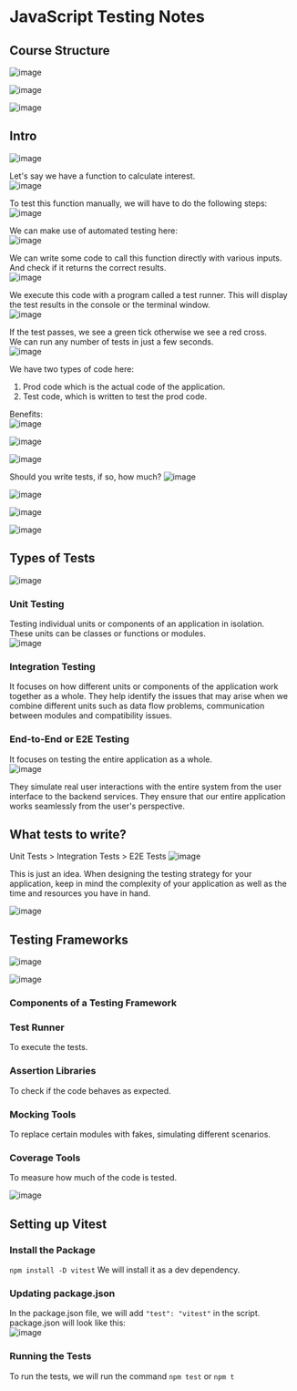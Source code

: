 # JavaScript Testing Notes
## Course Structure
![image](https://github.com/user-attachments/assets/a68156f7-db3f-4d5d-851b-b00958150e42)  

![image](https://github.com/user-attachments/assets/4de45322-5635-4169-900c-ef662f94f1e2)  

![image](https://github.com/user-attachments/assets/65a46825-3613-405e-a333-468402e8f1cf)  

## Intro
![image](https://github.com/user-attachments/assets/426b9f08-5ee5-45be-b13e-cfc43385f962)  

Let's say we have a function to calculate interest.  
![image](https://github.com/user-attachments/assets/9d5546ba-696c-4188-8caf-f12760c14392)  

To test this function manually, we will have to do the following steps:  
![image](https://github.com/user-attachments/assets/3b85ce68-2015-46b9-8b0c-aad4031c0a15)  

We can make use of automated testing here:  
![image](https://github.com/user-attachments/assets/baf63d64-9b7f-4e9a-896a-d968418ed893)  

We can write some code to call this function directly with various inputs. 
And check if it returns the correct results.  
![image](https://github.com/user-attachments/assets/7047b604-b330-4581-b7c8-6a85477c1670)  


We execute this code with a program called a test runner.  This will display the test results in the console or the terminal window.  
![image](https://github.com/user-attachments/assets/adf0ffda-71b2-4a0c-b7a6-199aa613889b)  

If the test passes, we see a green tick otherwise we see a red cross.  
We can run any number of tests in just a few seconds.  
![image](https://github.com/user-attachments/assets/5609dc2d-9f13-412d-a844-141035ae63cb)  

We have two types of code here:
1. Prod code which is the actual code of the application.
2. Test code, which is written to test the prod code.

Benefits:  
![image](https://github.com/user-attachments/assets/af953d31-c9df-4e59-b36d-4ae456c8abce)  

![image](https://github.com/user-attachments/assets/88eb1ae5-0f9a-4a5d-b842-e51143dd0f13)

![image](https://github.com/user-attachments/assets/3d2b191a-6149-44b9-ab37-595dd7272d17)  

Should you write tests, if so, how much?
![image](https://github.com/user-attachments/assets/d0429e90-051c-4706-9fc5-cc47e7c12d35)  

![image](https://github.com/user-attachments/assets/40633922-27fc-4f8b-816d-0f68ac1baf3e)  

![image](https://github.com/user-attachments/assets/4267486c-7c6a-4fed-a076-2beb79e7d026)  

![image](https://github.com/user-attachments/assets/9664c5a1-fdc2-4a44-8d09-7c8c9bf88009)


## Types of Tests
![image](https://github.com/user-attachments/assets/b2869248-31bd-4fbd-85d4-dff507a0c490)  

### Unit Testing
Testing individual units or components of an application in isolation.  
These units can be classes or functions or modules.  
![image](https://github.com/user-attachments/assets/5ad35e84-d9c3-4bfd-9e62-60d178b758f4)  

### Integration Testing
It focuses on how different units or components of the application work together as a whole. They help identify the issues that may arise when we combine different units such as data flow problems, communication between modules and compatibility issues. 

### End-to-End or E2E Testing
It focuses on testing the entire application as a whole.  
![image](https://github.com/user-attachments/assets/f68aafcd-ac70-4160-a8ef-23e757bb1b95)  

They simulate real user interactions with the entire system from the user interface to the backend services. They ensure that our entire application works seamlessly from the user's perspective.  

## What tests to write?
Unit Tests > Integration Tests > E2E Tests
![image](https://github.com/user-attachments/assets/7db85d29-aa15-406f-93be-6a22f0cc1f17)  

This is just an idea. 
When designing the testing strategy for your application, keep in mind the complexity of your application as well as the time and resources you have in hand.  

![image](https://github.com/user-attachments/assets/8e1230af-e3a2-443a-875c-eec605993813)  

## Testing Frameworks
![image](https://github.com/user-attachments/assets/591f27f7-d3f1-4abd-8ddb-cdb945c38ec2)  

![image](https://github.com/user-attachments/assets/b8fa4de2-c396-4153-ac11-a13fe8ee99f1)  

### Components of a Testing Framework
### Test Runner
To execute the tests.

### Assertion Libraries
To check if the code behaves as expected.

### Mocking Tools
To replace certain modules with fakes, simulating different scenarios.  

### Coverage Tools
To measure how much of the code is tested.  

![image](https://github.com/user-attachments/assets/8e27b016-3c05-40b2-813f-fcf9d96d9716)  

## Setting up Vitest
### Install the Package
`npm install -D vitest`
We will install it as a dev dependency. 

### Updating package.json
In the package.json file, we will add `"test": "vitest"` in the script.
package.json will look like this:  
![image](https://github.com/user-attachments/assets/f62e783e-01e9-496c-839b-feef7416472c)  

### Running the Tests
To run the tests, we will run the command `npm test` or `npm t`
























